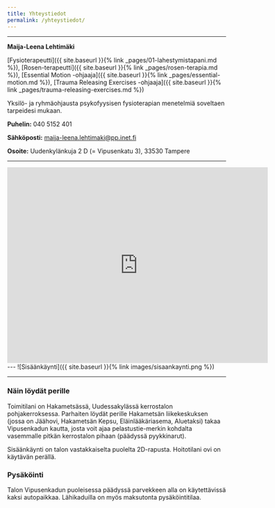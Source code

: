 ```yaml
---
title: Yhteystiedot
permalink: /yhteystiedot/
---
```

---

**Maija-Leena Lehtimäki**


[Fysioterapeutti]({{ site.baseurl }}{% link _pages/01-lahestymistapani.md %}),
[Rosen-terapeutti]({{ site.baseurl }}{% link _pages/rosen-terapia.md %}),
[Essential Motion -ohjaaja]({{ site.baseurl }}{% link _pages/essential-motion.md %}),
[Trauma Releasing Exercises -ohjaaja]({{ site.baseurl }}{% link _pages/trauma-releasing-exercises.md %})

Yksilö- ja ryhmäohjausta psykofyysisen fysioterapian menetelmiä soveltaen
tarpeidesi mukaan.

**Puhelin:** 040 5152 401

**Sähköposti:** [maija-leena.lehtimaki@pp.inet.fi](mailto:maija-leena.lehtimaki@pp.inet.fi)

**Osoite:** Uudenkylänkuja 2 D (= Vipusenkatu 3), 33530 Tampere

---
<iframe
style="border: 0;"
src="https://www.google.com/maps/embed?pb=!1m14!1m8!1m3!1d1904.14228177211!2d23.829252699999998!3d61.494027!3m2!1i1024!2i768!4f13.1!3m3!1m2!1s0x468f209de75f831b%3A0x401dd774022b0955!2sVipusenkatu+3%2C+33530+Tampere!5e0!3m2!1sen!2sfi!4v1411829554925"
width="600"
height="450"
frameborder="0">
</iframe>
---
![Sisäänkäynti]({{ site.baseurl }}{% link images/sisaankaynti.png %})

---
### Näin löydät perille


Toimitilani on Hakametsässä, Uudessakylässä kerrostalon pohjakerroksessa.
Parhaiten löydät perille Hakametsän liikekeskuksen (jossa on Jäähovi, Hakametsän
Kepsu, Eläinlääkäriasema, Aluetaksi) takaa Vipusenkadun kautta, josta voit ajaa
pelastustie-merkin kohdalta vasemmalle pitkän kerrostalon pihaan (päädyssä
pyykkinarut).

Sisäänkäynti on talon vastakkaiselta puolelta 2D-rapusta. Hoitotilani ovi on
käytävän perällä.

### Pysäköinti

Talon Vipusenkadun puoleisessa päädyssä parvekkeen alla on
käytettävissä kaksi autopaikkaa. Lähikaduilla on myös maksutonta
pysäköintitilaa.
